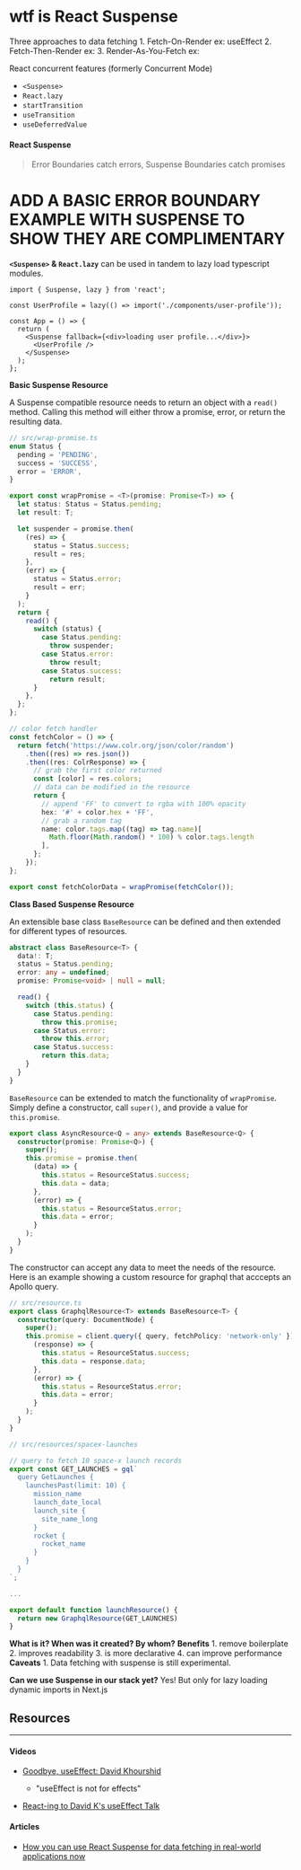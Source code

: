 # wtf is React Suspense

Three approaches to data fetching 1. Fetch-On-Render
ex: useEffect 2. Fetch-Then-Render
ex: 3. Render-As-You-Fetch
ex:

React concurrent features (formerly Concurrent Mode)

- `<Suspense>`
- `React.lazy`
- `startTransition`
- `useTransition`
- `useDeferredValue`

#### React Suspense

> Error Boundaries catch errors, Suspense Boundaries catch promises

# ADD A BASIC ERROR BOUNDARY EXAMPLE WITH SUSPENSE TO SHOW THEY ARE COMPLIMENTARY

**`<Suspense>` & `React.lazy`** can be used in tandem to lazy load typescript modules.

```tsx
import { Suspense, lazy } from 'react';

const UserProfile = lazy(() => import('./components/user-profile'));

const App = () => {
  return (
    <Suspense fallback={<div>loading user profile...</div>}>
      <UserProfile />
    </Suspense>
  );
};
```

**Basic Suspense Resource**

A Suspense compatible resource needs to return an object with a `read()` method. Calling this method will either throw a promise, error, or return the resulting data.

```ts
// src/wrap-promise.ts
enum Status {
  pending = 'PENDING',
  success = 'SUCCESS',
  error = 'ERROR',
}

export const wrapPromise = <T>(promise: Promise<T>) => {
  let status: Status = Status.pending;
  let result: T;

  let suspender = promise.then(
    (res) => {
      status = Status.success;
      result = res;
    },
    (err) => {
      status = Status.error;
      result = err;
    }
  );
  return {
    read() {
      switch (status) {
        case Status.pending:
          throw suspender;
        case Status.error:
          throw result;
        case Status.success:
          return result;
      }
    },
  };
};
```

```ts
// color fetch handler
const fetchColor = () => {
  return fetch('https://www.colr.org/json/color/random')
    .then((res) => res.json())
    .then((res: ColrResponse) => {
      // grab the first color returned
      const [color] = res.colors;
      // data can be modified in the resource
      return {
        // append 'FF' to convert to rgba with 100% opacity
        hex: '#' + color.hex + 'FF',
        // grab a random tag
        name: color.tags.map((tag) => tag.name)[
          Math.floor(Math.random() * 100) % color.tags.length
        ],
      };
    });
};

export const fetchColorData = wrapPromise(fetchColor());
```

**Class Based Suspense Resource**

An extensible base class `BaseResource` can be defined and then extended for different types of resources.

```ts
abstract class BaseResource<T> {
  data!: T;
  status = Status.pending;
  error: any = undefined;
  promise: Promise<void> | null = null;

  read() {
    switch (this.status) {
      case Status.pending:
        throw this.promise;
      case Status.error:
        throw this.error;
      case Status.success:
        return this.data;
    }
  }
}
```

`BaseResource` can be extended to match the functionality of `wrapPromise`. Simply define a constructor, call `super()`, and provide a value for `this.promise`.

```ts
export class AsyncResource<Q = any> extends BaseResource<Q> {
  constructor(promise: Promise<Q>) {
    super();
    this.promise = promise.then(
      (data) => {
        this.status = ResourceStatus.success;
        this.data = data;
      },
      (error) => {
        this.status = ResourceStatus.error;
        this.data = error;
      }
    );
  }
}
```

The constructor can accept any data to meet the needs of the resource. Here is an example showing a custom resource for graphql that acccepts an Apollo query.

```ts
// src/resource.ts
export class GraphqlResource<T> extends BaseResource<T> {
  constructor(query: DocumentNode) {
    super();
    this.promise = client.query({ query, fetchPolicy: 'network-only' }).then(
      (response) => {
        this.status = ResourceStatus.success;
        this.data = response.data;
      },
      (error) => {
        this.status = ResourceStatus.error;
        this.data = error;
      }
    );
  }
}
```

```ts
// src/resources/spacex-launches

// query to fetch 10 space-x launch records
export const GET_LAUNCHES = gql`
  query GetLaunches {
    launchesPast(limit: 10) {
      mission_name
      launch_date_local
      launch_site {
        site_name_long
      }
      rocket {
        rocket_name
      }
    }
  }
`;

...

export default function launchResource() {
  return new GraphqlResource(GET_LAUNCHES)
}
```

**What is it? When was it created? By whom?**
**Benefits** 1. remove boilerplate 2. improves readability 3. is more declarative 4. can improve performance
**Caveats** 1. Data fetching with suspense is still experimental.

**Can we use Suspense in our stack yet?**
Yes! But only for lazy loading dynamic imports in Next.js

## Resources

<hr>

#### Videos

- [Goodbye, useEffect: David Khourshid](https://www.youtube.com/watch?v=HPoC-k7Rxwo)

  - "useEffect is not for effects"

- [React-ing to David K's useEffect Talk](https://www.youtube.com/watch?v=CFxA5GmDIbU)

#### Articles

- [How you can use React Suspense for data fetching in real-world applications now](https://levelup.gitconnected.com/how-you-can-use-react-suspense-for-data-fetching-in-real-world-applications-now-9fda8138f687)
